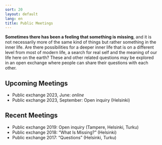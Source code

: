 ```yaml
---
sort: 20
layout: default
lang: en
title: Public Meetings
---
```


**Sometimes there has been a feeling that something is missing**, and it is not necessarily more of the 
same kind of things but rather something in the inner life. Are there possibilities for a deeper inner 
life that is on a different level from most of modern life, a search for real self and the meaning of our 
life here on the earth? These and other related questions may be explored in an open exchange where people 
can share their questions with each other.

## Upcoming Meetings

* Public exchange 2023, June: *online*
* Public exchange 2023, September: Open inquiry (Helsinki)

## Recent Meetings

* Public exchange 2019: Open inquiry (Tampere, Helsinki, Turku)
* Public exchange 2018: “What Is Missing?” (Helsinki) 
* Public exchange 2017: “Questions” (Helsinki, Turku) 

